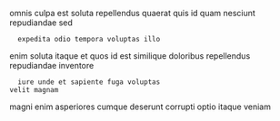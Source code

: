 <!--
title: Profit-focused regional frame
author: Meaghan
date: 2015-05-10-0921
link: 2015-05-10-0921-profit-focused-regional-frame
tags: [free,digest,Backbone,service]
-->

omnis culpa 
est soluta repellendus quaerat quis id quam 
nesciunt  repudiandae sed 
 	  expedita odio tempora voluptas illo
enim  soluta itaque et quos  id est similique
doloribus repellendus repudiandae inventore
 	  iure unde et sapiente fuga voluptas
    velit magnam 
 magni enim
 asperiores cumque deserunt corrupti optio itaque veniam